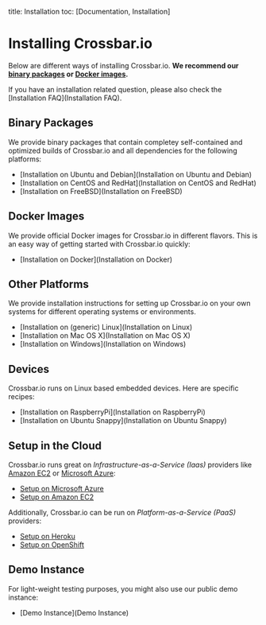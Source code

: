 title: Installation
toc: [Documentation, Installation]

# Installing Crossbar.io

Below are different ways of installing Crossbar.io. **We recommend our [binary packages](#binary-packages) or [Docker images](#docker-images).**

If you have an installation related question, please also check the [Installation FAQ](Installation FAQ).


## Binary Packages

We provide binary packages that contain completey self-contained and optimized builds of Crossbar.io and all dependencies for the following platforms:

* [Installation on Ubuntu and Debian](Installation on Ubuntu and Debian)
* [Installation on CentOS and RedHat](Installation on CentOS and RedHat)
* [Installation on FreeBSD](Installation on FreeBSD)


## Docker Images

We provide official Docker images for Crossbar.io in different flavors. This is an easy way of getting started with Crossbar.io quickly:

* [Installation on Docker](Installation on Docker)


## Other Platforms

We provide installation instructions for setting up Crossbar.io on your own systems for different operating systems or environments.

* [Installation on (generic) Linux](Installation on Linux)
* [Installation on Mac OS X](Installation on Mac OS X)
* [Installation on Windows](Installation on Windows)


## Devices

Crossbar.io runs on Linux based embedded devices. Here are specific recipes:

* [Installation on RaspberryPi](Installation on RaspberryPi)
* [Installation on Ubuntu Snappy](Installation on Ubuntu Snappy)


## Setup in the Cloud

Crossbar.io runs great on *Infrastructure-as-a-Service (Iaas)* providers like [Amazon EC2](http://aws.amazon.com/ec2/) or [Microsoft Azure](http://azure.microsoft.com/):

* [Setup on Microsoft Azure](Setup-on-Microsoft-Azure)
* [Setup on Amazon EC2](Setup-on-Amazon-EC2)

Additionally, Crossbar.io can be run on *Platform-as-a-Service (PaaS)* providers:

* [Setup on Heroku](Setup-on-Heroku)
* [Setup on OpenShift](Setup-on-OpenShift)


## Demo Instance

For light-weight testing purposes, you might also use our public demo instance:

* [Demo Instance](Demo Instance)
